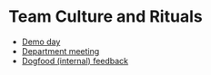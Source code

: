 # Team Culture and Rituals

- [Demo day](demo-day.md)
- [Department meeting](department-meeting.md)
- [Dogfood (internal) feedback](feedback-dogfood.md)
